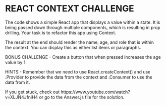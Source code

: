 # REACT CONTEXT CHALLENGE

<p>The code shows a simple React app that displays a value within a state. It is being passed down through multiple components, which is resulting in prop drilling. Your task is to refactor this app using Context.</p>

<p>The result at the end should render the name, age, and role that is within the context. You can display this as either list items or paragraphs.</p>

<p>BONUS CHALLENGE - Create a button that when pressed increases the age value by 1.</p>

<p>HINTS - Remember that we need to use React.createContext() and use .Provider to provide the data from the context and .Consumer to use the data from it.</p>

<p>If you get stuck, check out https://www.youtube.com/watch?v=XLJN4JfniH4 or go to the Answer.js file for the solution.</p>


